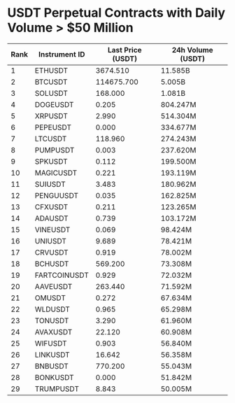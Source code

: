 # USDT Perpetual Contracts with Daily Volume > $50 Million

| Rank | Instrument ID | Last Price (USDT) | 24h Volume (USDT) |
|------|---------------|-------------------|-------------------|
| 1 | ETHUSDT | 3674.510 | 11.585B |
| 2 | BTCUSDT | 114675.700 | 5.005B |
| 3 | SOLUSDT | 168.000 | 1.081B |
| 4 | DOGEUSDT | 0.205 | 804.247M |
| 5 | XRPUSDT | 2.990 | 514.304M |
| 6 | PEPEUSDT | 0.000 | 334.677M |
| 7 | LTCUSDT | 118.960 | 274.243M |
| 8 | PUMPUSDT | 0.003 | 237.620M |
| 9 | SPKUSDT | 0.112 | 199.500M |
| 10 | MAGICUSDT | 0.221 | 193.119M |
| 11 | SUIUSDT | 3.483 | 180.962M |
| 12 | PENGUUSDT | 0.035 | 162.825M |
| 13 | CFXUSDT | 0.211 | 123.265M |
| 14 | ADAUSDT | 0.739 | 103.172M |
| 15 | VINEUSDT | 0.069 | 98.424M |
| 16 | UNIUSDT | 9.689 | 78.421M |
| 17 | CRVUSDT | 0.919 | 78.002M |
| 18 | BCHUSDT | 569.200 | 73.308M |
| 19 | FARTCOINUSDT | 0.929 | 72.032M |
| 20 | AAVEUSDT | 263.440 | 71.592M |
| 21 | OMUSDT | 0.272 | 67.634M |
| 22 | WLDUSDT | 0.965 | 65.298M |
| 23 | TONUSDT | 3.290 | 61.960M |
| 24 | AVAXUSDT | 22.120 | 60.908M |
| 25 | WIFUSDT | 0.903 | 56.840M |
| 26 | LINKUSDT | 16.642 | 56.358M |
| 27 | BNBUSDT | 770.200 | 55.043M |
| 28 | BONKUSDT | 0.000 | 51.842M |
| 29 | TRUMPUSDT | 8.843 | 50.005M |
